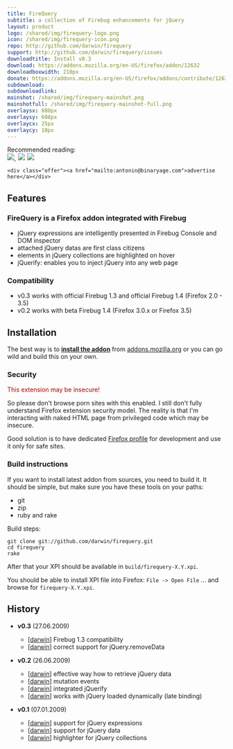 ```yaml
---
title: FireQuery
subtitle: a collection of Firebug enhancements for jQuery
layout: product
logo: /shared/img/firequery-logo.png
icon: /shared/img/firequery-icon.png
repo: http://github.com/darwin/firequery
support: http://github.com/darwin/firequery/issues
downloadtitle: Install v0.3
download: https://addons.mozilla.org/en-US/firefox/addon/12632
downloadboxwidth: 210px
donate: https://addons.mozilla.org/en-US/firefox/addons/contribute/12632?source=addon-detail
subdownload: 
subdownloadlink:
mainshot: /shared/img/firequery-mainshot.png
mainshotfull: /shared/img/firequery-mainshot-full.png
overlaysx: 880px
overlaysy: 608px
overlaycx: 25px
overlaycy: 10px
---
```


<div class="advertisement">
	<div class="plug">Recommended reading:</div>
	<a href="http://www.amazon.com/gp/product/1933988355?ie=UTF8&tag=firequery-20&linkCode=as2&camp=1789&creative=9325&creativeASIN=1933988355">
		<img border="0" src="/shared/img/amazon/51REisyoeoL._SL110_.jpg">
	</a>
	<img src="http://www.assoc-amazon.com/e/ir?t=firequery-20&l=as2&o=1&a=1933988355" width="1" height="1" border="0" alt="" style="border:none !important; margin:0px !important;" />
	<a href="http://www.amazon.com/gp/product/1847196705?ie=UTF8&tag=firequery-20&linkCode=as2&camp=1789&creative=9325&creativeASIN=1847196705"><img border="0" src="/shared/img/amazon/516jRKk0ykL._SL110_.jpg"></a><img src="http://www.assoc-amazon.com/e/ir?t=firequery-20&l=as2&o=1&a=1847196705" width="1" height="1" border="0" alt="" style="border:none !important; margin:0px !important;" />
	<a href="http://www.amazon.com/gp/product/0596101996?ie=UTF8&tag=firequery-20&linkCode=as2&camp=1789&creative=9325&creativeASIN=0596101996"><img border="0" src="/shared/img/amazon/41IVmVYhRNL._SL110_.jpg"></a><img src="http://www.assoc-amazon.com/e/ir?t=firequery-20&l=as2&o=1&a=0596101996" width="1" height="1" border="0" alt="" style="border:none !important; margin:0px !important;" />
	
	<div class="offer"><a href="mailto:antonin@binaryage.com">advertise here</a></div>
</div>
<script type="text/javascript" src="http://www.assoc-amazon.com/s/link-enhancer?tag=firequery-20&o=1">
</script>

## Features

### FireQuery is a Firefox addon integrated with Firebug

* jQuery expressions are intelligently presented in Firebug Console and DOM inspector
* attached jQuery datas are first class citizens
* elements in jQuery collections are highlighted on hover
* jQuerify: enables you to inject jQuery into any web page


### Compatibility

* v0.3 works with official Firebug 1.3 and official Firebug 1.4 (Firefox 2.0 - 3.5)
* v0.2 works with beta Firebug 1.4 (Firefox 3.0.x or Firefox 3.5)

## Installation

The best way is to **[install the addon][download]** from [addons.mozilla.org](http://addons.mozilla.org) or you can go wild and build this on your own.

### Security

<span style="color: #a00">This extension may be insecure!</span>

So please don't browse porn sites with this enabled. I still don't fully understand Firefox extension security model. The reality is that I'm interacting with naked HTML page from privileged code which may be insecure. 

Good solution is to have dedicated [Firefox profile](http://support.mozilla.com/en-US/kb/Profiles) for development and use it only for safe sites.


### Build instructions

If you want to install latest addon from sources, you need to build it. 
It should be simple, but make sure you have these tools on your paths:

* git
* zip
* ruby and rake

Build steps:

    git clone git://github.com/darwin/firequery.git
    cd firequery
    rake
  
After that your XPI should be available in ``build/firequery-X.Y.xpi``.

You should be able to install XPI file into Firefox: ``File -> Open File`` ... and browse for ``firequery-X.Y.xpi``.

## History

* **v0.3** (27.06.2009)
  * [[darwin][darwin]] Firebug 1.3 compatibility
  * [[darwin][darwin]] correct support for jQuery.removeData

* **v0.2** (26.06.2009)
  * [[darwin][darwin]] effective way how to retrieve jQuery data
  * [[darwin][darwin]] mutation events
  * [[darwin][darwin]] integrated jQuerify
  * [[darwin][darwin]] works with jQuery loaded dynamically (late binding)

* **v0.1** (07.01.2009)
  * [[darwin][darwin]] support for jQuery expressions
  * [[darwin][darwin]] support for jQuery data
  * [[darwin][darwin]] highlighter for jQuery collections 

[darwin]: http://github.com/darwin
[download]: https://addons.mozilla.org/en-US/firefox/addon/12632
[firebug]: https://addons.mozilla.org/en-US/firefox/addon/1843
[testsource]: http://github.com/darwin/firequery/tree/master/test/index.html